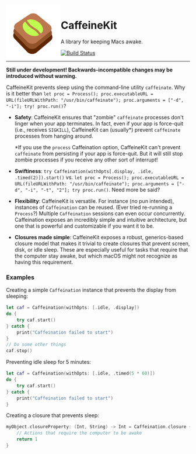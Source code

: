 <img src="https://github.com/aaplmath/CaffeineKit/raw/master/logo.png" height="150" align="left">

# CaffeineKit

A library for keeping Macs awake.

[![Build Status](https://travis-ci.org/aaplmath/CaffeineKit.svg?branch=master)](https://travis-ci.org/aaplmath/CaffeineKit)

---

**Still under development! Backwards-incompatible changes may be introduced without warning.**

CaffeineKit prevents sleep using the command-line utility `caffeinate`. Why is it better than `let proc = Process(); proc.executableURL = URL(fileURLWithPath: "/usr/bin/caffeinate"); proc.arguments = ["-d", "-i"]; try! proc.run()`?

* **Safety**: CaffeineKit ensures that "zombie" `caffeinate` processes don't linger when your app terminates. In fact, even if your app is force-quit (i.e., receives `SIGKILL`), CaffeineKit can (usually\*) prevent `caffeinate` processes from hanging around.

    \*If you use the `process` Caffeination option, CaffeineKit can't prevent `caffeinate` from persisting if your app is force-quit. But it will still stop zombie processes if you receive any other sort of interrupt!
  
* **Swiftiness**: `try Caffeination(withOpts[.display, .idle, .timed(2)]).start()` vs. `let proc = Process(); proc.executableURL = URL(fileURLWithPath: "/usr/bin/caffeinate"); proc.arguments = ["-d", "-i", "-t", "2"]; try proc.run()`. Need more be said?
* **Flexibility**: CaffeineKit is versatile. For instance (no pun intended), instances of `Caffeination` can be reused. (Ever tried re-running a `Process`?) Multiple `Caffeination` sessions can even occur concurrently. Caffeination exposes an incredibly simple and intuitive architecture, but one that is powerful and customizable if you want it to be.
* **Closures made simple**: CaffeineKit exposes a robust, generics-based closure model that makes it trivial to create closures that prevent screen, disk, or idle sleep. These are especially useful for tasks that require that the computer stay awake, but which macOS might not recognize as having this requirement.



### Examples

Creating a simple `Caffeination` instance that prevents the display from sleeping:

```swift
let caf = Caffeination(withOpts: [.idle, .display])
do {
    try caf.start()
} catch {
    print("Caffeination failed to start")
}
// Do some other things
caf.stop()
```



Preventing idle sleep for 5 minutes:

```swift
let caf = Caffeination(withOpts: [.idle, .timed(5 * 60)])
do {
    try caf.start()
} catch {
    print("Caffeination failed to start")
}
```



Creating a closure that prevents sleep:

```swift
myObject.closureProperty: (Int, String) -> Int = Caffeination.closure { (myInt, myStr) -> Int in
    // Actions that require the computer to be awake
    return 1
}
```


